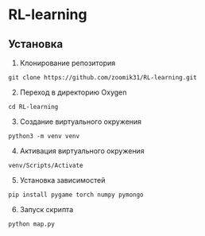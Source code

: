 # RL-learning
## Установка
1. Клонирование репозитория 

```git clone https://github.com/zoomik31/RL-learning.git```

2. Переход в директорию Oxygen

```cd RL-learning```

3. Создание виртуального окружения

```python3 -m venv venv```

4. Активация виртуального окружения

```venv/Scripts/Activate```

5. Установка зависимостей

```pip install pygame torch numpy pymongo```

6. Запуск скрипта 

```python map.py```
